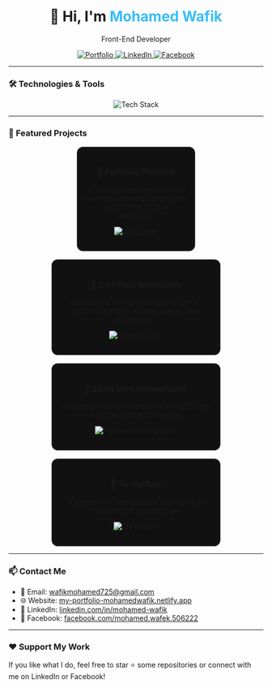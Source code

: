 <h1 align="center">👋 Hi, I'm <span style="color:#38bdf8">Mohamed Wafik</span></h1>

<p align="center">Front-End Developer</p>

<p align="center">
  <a href="https://my-portfolio-mohamedwafik.netlify.app" target="_blank">
    <img src="https://img.shields.io/badge/Portfolio-blue?style=for-the-badge" alt="Portfolio" />
  </a>
  <a href="https://linkedin.com/in/mohamed-wafik" target="_blank">
    <img src="https://img.shields.io/badge/LinkedIn-blue?logo=linkedin&style=for-the-badge" alt="LinkedIn" />
  </a>
  <a href="https://www.facebook.com/mohamed.wafek.506222" target="_blank">
    <img src="https://img.shields.io/badge/Facebook-1877F2?logo=facebook&style=for-the-badge" alt="Facebook" />
  </a>
</p>

---

### 🛠️ Technologies & Tools

<p align="center">
  <img src="https://skillicons.dev/icons?i=html,css,sass,js,ts,cpp,git" alt="Tech Stack" />
</p>


---

### 🚀 Featured Projects

<div align="center" style="display: flex; flex-wrap: wrap; justify-content: center; gap: 16px;">

  <div style="border:1px solid #444; border-radius:12px; padding:16px; width:200px; background:#111;">
    <h3 align="center">🎨 Portfolio Website</h3>
    <p align="center">
      A sleek and modern personal portfolio showcasing my skills using HTML, CSS & JavaScript.
    </p>
    <p align="center">
      <a href="https://my-portfolio-mohamedwafik.netlify.app" target="_blank">
        <img src="https://img.shields.io/badge/Live Demo-38bdf8?style=for-the-badge&logo=vercel&logoColor=white" alt="Live Demo">
      </a>
    </p>
  </div>

  <div style="border:1px solid #444; border-radius:12px; padding:16px; width:300px; background:#111;">
    <h3 align="center">🧮 C++ Data Structures</h3>
    <p align="center">
      Educational mini-projects using C++ to implement arrays, stacks, queues, and algorithms.
    </p>
    <p align="center">
      <img src="https://img.shields.io/badge/Coming Soon-d4d4d8?style=for-the-badge&logo=c%2b%2b&logoColor=black" alt="Coming Soon">
    </p>
  </div>

  <div style="border:1px solid #444; border-radius:12px; padding:16px; width:300px; background:#111;">
    <h3 align="center">🎯 SASS Mini Components</h3>
    <p align="center">
      Reusable UI components built with SCSS for responsive, scalable design.
    </p>
    <p align="center">
      <img src="https://img.shields.io/badge/Preview Coming Soon-facc15?style=for-the-badge&logo=sass&logoColor=black" alt="Preview Coming Soon">
    </p>
  </div>

  <div style="border:1px solid #444; border-radius:12px; padding:16px; width:300px; background:#111;">
    <h3 align="center">📑 To-Do App</h3>
    <p align="center">
      A simple task management app built with JavaScript & localStorage.
    </p>
    <p align="center">
      <img src="https://img.shields.io/badge/Try it Soon-22c55e?style=for-the-badge&logo=javascript&logoColor=white" alt="Try it Soon">
    </p>
  </div>

</div>



---

### 📫 Contact Me

- 📧 Email: wafikmohamed725@gmail.com  
- 🌐 Website: [my-portfolio-mohamedwafik.netlify.app](https://my-portfolio-mohamedwafik.netlify.app)  
- 💼 LinkedIn: [linkedin.com/in/mohamed-wafik](https://www.linkedin.com/in/mohamed-wafik)  
- 📘 Facebook: [facebook.com/mohamed.wafek.506222](https://www.facebook.com/mohamed.wafek.506222)

---

### ❤️ Support My Work

If you like what I do, feel free to star ⭐ some repositories or connect with me on LinkedIn or Facebook!


